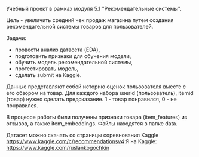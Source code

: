 Учебный проект в рамках модуля 5.1 "Рекомендательные системы".

Цель - увеличить средний чек продаж магазина путем создания рекомендательной системы товаров для пользователей.

Задачи:
- провести анализ датасета (EDA),
- подготовить признаки для обучения модели, 
- обучить модель рекомендательной системы,
- протестировать модель,
- сделать submit на Kaggle.

Данные представляют собой историю оценок пользователя вместе с его обзором на товар.
Для каждого набора userid (пользователь), itemid (товар) нужно сделать предсказание. 1 - товар понравился, 0 - не понравился.

В процессе работы были получены признаки товара (item_features) из отзывов, а также item_embeddings. Файлы находятся в папке data.  

Датасет можно скачать со страницы соревнования Kaggle https://www.kaggle.com/c/recommendationsv4
Я на Kaggle: https://www.kaggle.com/ruslankogochkin
